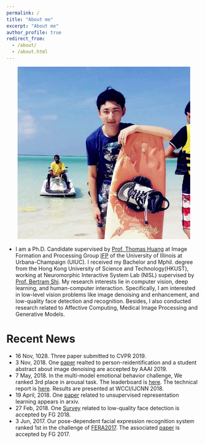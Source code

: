 ```yaml
---
permalink: /
title: "About me"
excerpt: "About me"
author_profile: true
redirect_from: 
  - /about/
  - /about.html
---
```


<p align="center">
  <img src="https://github.com/yzhouas/yzhouas.github.io/blob/master/images/personphoto.jpg" alt="Photo" style="width: 450px;"/> 
</p>

* I am a Ph.D. Candidate supervised by [Prof. Thomas Huang](https://scholar.google.com/citations?user=rGF6-WkAAAAJ&hl=en&oi=ao) at Image Formation and Processing Group [IFP](http://ifp-uiuc.github.io/) of the University of Illinois at Urbana-Champaign (UIUC). I received my Bachelor and Mphil. degree from the Hong Kong University of Science and Technology(HKUST), working at Neuromorphic Interactive System Lab (NISL) supervised by [Prof. Bertram Shi](http://www.ee.ust.hk/~eebert/). My research interests lie in computer vision, deep learning, and human-computer interaction. Specifically, I am interested in low-level vision problems like image denoising and enhancement, and low-quality face detection and recognition. Besides, I also conducted research related to Affective Computing, Medical Image Processing and Generative Models. 


# Recent News
* 16 Nov, 1028. Three paper submitted to CVPR 2019.
* 3 Nov, 2018. One [paper](https://arxiv.org/abs/1804.05275) realted to person-reidentification and a student abstract about image denoising are accepted by AAAI 2019.
* 7 May, 2018. In the multi-model emotional behavior challenge, We ranked 3rd place in arousal task. The leaderboard is [here](https://www2.informatik.uni-hamburg.de/wtm/OMG-EmotionChallenge/#). The technical report is [here](https://arxiv.org/abs/1805.00625).  Results are presented at WCCI/IJCNN 2018.
* 19 April, 2018. One [paper](https://arxiv.org/abs/1804.07353) related to unsupervised representation learning appears in arxiv.
* 27 Feb, 2018. One [Survey](https://ieeexplore.ieee.org/abstract/document/8373914) related to low-quality face detection is accepted by FG 2018.
* 3 Jun, 2017. Our pose-dependent facial expression recognition system ranked 1st in the challenge of [FERA2017](https://arxiv.org/abs/1702.04174). The associated [paper](https://ieeexplore.ieee.org/abstract/document/7961835) is accepted by FG 2017.

